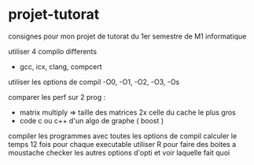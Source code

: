 # projet-tutorat

consignes pour mon projet de tutorat du 1er semestre de M1 informatique

utiliser 4 compilo differents 
- gcc, icx, clang, compcert

utiliser les options de compil
-O0, -O1, -O2, -O3, -Os

comparer les perf sur 2 prog :
- matrix multiply => taille des matrices 2x celle du cache le plus gros
- code c ou c++ d'un algo de graphe ( boost )

compiler les programmes avec toutes les options de compil
calculer le temps 12 fois pour chaque executable
utiliser R pour faire des boites a moustache
checker les autres options d'opti et voir laquelle fait quoi